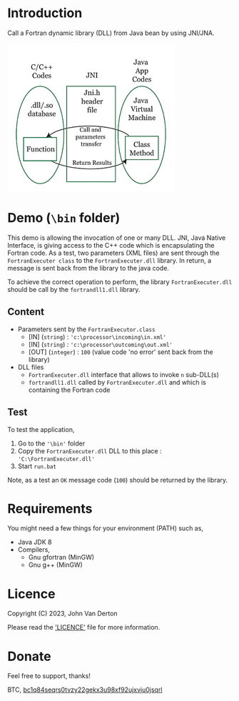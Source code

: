# Introduction

Call a Fortran dynamic library (DLL) from Java bean by using JNI/JNA.

![JNI](/JNIFigure.gif "JNI")

# Demo (`\bin` folder)

This demo is allowing the invocation of one or many DLL. JNI, Java Native Interface, is giving access to the C++ code which is encapsulating the Fortran code. As a test, two parameters (XML files) are sent through the `FortranExecuter class` to the `FortranExecuter.dll` library. In return, a message is sent back from the library to the java code.

To achieve the correct operation to perform, the library `FortranExecuter.dll` should be call by the `fortrandll1.dll` library.

## Content

- Parameters sent by the `FortranExecutor.class`
  - [IN] (`string`) : `'c:\processor\incoming\in.xml'`
  - [IN] (`string`) : `'c:\processor\outcoming\out.xml'`
  - [OUT] (`integer`) : `100` (value code 'no error' sent back from the library)
- DLL files
  - `FortranExecuter.dll` interface that allows to invoke `n` sub-DLL(s)
  -	`fortrandll1.dll` called by `FortranExecuter.dll` and which is containing the Fortran code

## Test

To test the application,

1) Go to the `'\bin'` folder
2) Copy the `FortranExecuter.dll` DLL to this place : `'C:\FortranExecuter.dll'`
3) Start `run.bat`

Note, as a test an `OK` message code (`100`) should be returned by the library.

# Requirements

You might need a few things for your environment (PATH) such as,
- Java JDK 8
- Compilers,
  - Gnu gfortran (MinGW)
  - Gnu g++ (MinGW)

# Licence

Copyright (C) 2023, John Van Derton

Please read the ['LICENCE'](./LICENSE) file for more information.

# Donate

Feel free to support, thanks! 

BTC, [bc1q84seqrs0tvzy22gekx3u98xf92ujxvju0jsqrl](bitcoin://bc1q84seqrs0tvzy22gekx3u98xf92ujxvju0jsqrl) 
